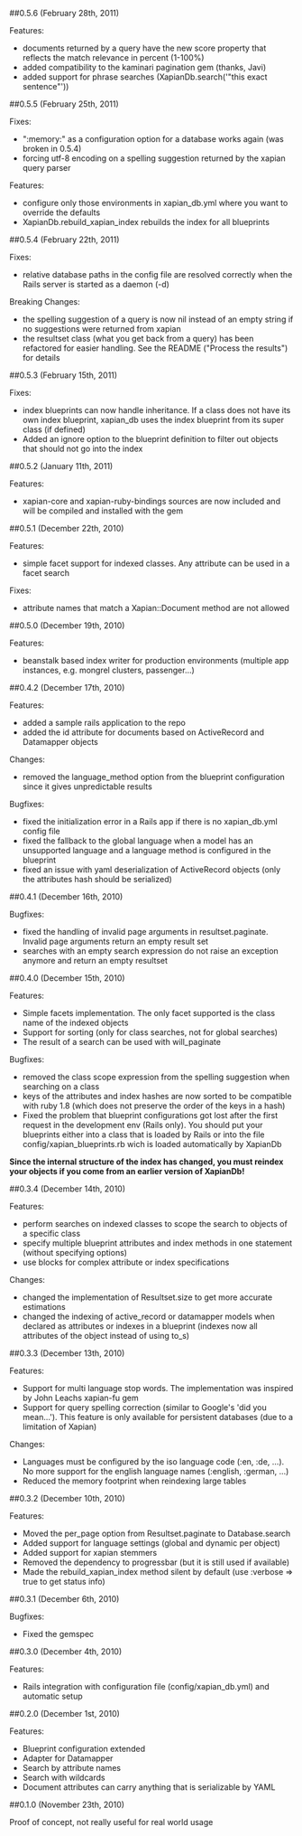 ##0.5.6 (February 28th, 2011)

Features:

  - documents returned by a query have the new score property that reflects the match relevance in percent (1-100%)
  - added compatibility to the kaminari pagination gem (thanks, Javi)
  - added support for phrase searches (XapianDb.search('"this exact sentence"'))

##0.5.5 (February 25th, 2011)

Fixes:

  - ":memory:" as a configuration option for a database works again (was broken in 0.5.4)
  - forcing utf-8 encoding on a spelling suggestion returned by the xapian query parser

Features:

  - configure only those environments in xapian_db.yml where you want to override the defaults
  - XapianDb.rebuild_xapian_index rebuilds the index for all blueprints

##0.5.4 (February 22th, 2011)

Fixes:

  - relative database paths in the config file are resolved correctly when the Rails server is started as a daemon (-d)

Breaking Changes:

  - the spelling suggestion of a query is now nil instead of an empty string if no suggestions were returned from xapian
  - the resultset class (what you get back from a query) has been refactored for easier handling. See the README ("Process the results")
    for details

##0.5.3 (February 15th, 2011)

Fixes:

  - index blueprints can now handle inheritance. If a class does not have its own index blueprint,
    xapian_db uses the index blueprint from its super class (if defined)
  - Added an ignore option to the blueprint definition to filter out objects that should not go into the index

##0.5.2 (January 11th, 2011)

Features:

  - xapian-core and xapian-ruby-bindings sources are now included and will be compiled and installed with the gem

##0.5.1 (December 22th, 2010)

Features:

  - simple facet support for indexed classes. Any attribute can be used in a facet search

Fixes:

  - attribute names that match a Xapian::Document method are not allowed

##0.5.0 (December 19th, 2010)

Features:

  - beanstalk based index writer for production environments (multiple app instances, e.g. mongrel clusters,
    passenger...)

##0.4.2 (December 17th, 2010)

Features:

  - added a sample rails application to the repo
  - added the id attribute for documents based on ActiveRecord and Datamapper objects

Changes:

  - removed the language_method option from the blueprint configuration since it gives
    unpredictable results

Bugfixes:

  - fixed the initialization error in a Rails app if there is no xapian_db.yml config file
  - fixed the fallback to the global language when a model has an unsupported language and a
    language method is configured in the blueprint
  - fixed an issue with yaml deserialization of ActiveRecord objects (only the attributes hash
    should be serialized)

##0.4.1 (December 16th, 2010)

Bugfixes:

  - fixed the handling of invalid page arguments in resultset.paginate. Invalid page arguments return
    an empty result set
  - searches with an empty search expression do not raise an exception anymore and return an empty
    resultset

##0.4.0 (December 15th, 2010)

Features:

  - Simple facets implementation. The only facet supported is the class name of the indexed objects
  - Support for sorting (only for class searches, not for global searches)
  - The result of a search can be used with will_paginate

Bugfixes:

  - removed the class scope expression from the spelling suggestion when searching on a class
  - keys of the attributes and index hashes are now sorted to be compatible with ruby 1.8 (which does
    not preserve the order of the keys in a hash)
  - Fixed the problem that blueprint configurations got lost after the first request in the development
    env (Rails only). You should put your blueprints either into a class that is loaded by Rails or into
    the file config/xapian_blueprints.rb wich is loaded automatically by XapianDb

**Since the internal structure of the index has changed, you must reindex your objects if you come from an
earlier version of XapianDb!**

##0.3.4 (December 14th, 2010)

Features:

  - perform searches on indexed classes to scope the search to objects of a specific class
  - specify multiple blueprint attributes and index methods in one statement (without specifying options)
  - use blocks for complex attribute or index specifications

Changes:

  - changed the implementation of Resultset.size to get more accurate estimations
  - changed the indexing of active_record or datamapper models when declared as attributes or indexes
    in a blueprint (indexes now all attributes of the object instead of using to_s)

##0.3.3 (December 13th, 2010)

Features:

  - Support for multi language stop words. The implementation was inspired by John Leachs xapian-fu gem
  - Support for query spelling correction (similar to Google's 'did you mean...'). This feature is only
    available for persistent databases (due to a limitation of Xapian)

Changes:

  - Languages must be configured by the iso language code (:en, :de, ...). No more support for the english
    language names (:english, :german, ...)
  - Reduced the memory footprint when reindexing large tables

##0.3.2 (December 10th, 2010)

Features:

  - Moved the per_page option from Resultset.paginate to Database.search
  - Added support for language settings (global and dynamic per object)
  - Added support for xapian stemmers
  - Removed the dependency to progressbar (but it is still used if available)
  - Made the rebuild_xapian_index method silent by default (use :verbose => true to get status info)

##0.3.1 (December 6th, 2010)

Bugfixes:

  - Fixed the gemspec

##0.3.0 (December 4th, 2010)

Features:

  - Rails integration with configuration file (config/xapian_db.yml) and automatic setup

##0.2.0 (December 1st, 2010)

Features:

  - Blueprint configuration extended
  - Adapter for Datamapper
  - Search by attribute names
  - Search with wildcards
  - Document attributes can carry anything that is serializable by YAML

##0.1.0 (November 23th, 2010)

Proof of concept, not really useful for real world usage

